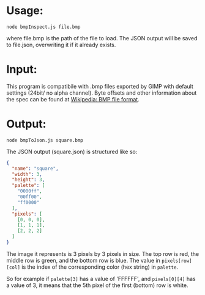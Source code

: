# Usage:

`node bmpInspect.js file.bmp`

where file.bmp is the path of the file to load. The JSON output will be saved to file.json, overwriting it if it already exists.

# Input:

This program is compatibile with .bmp files
exported by GIMP with default settings (24bit/ no alpha channel). Byte offsets and other information about the spec can be found at [Wikipedia: BMP file format](https://en.wikipedia.org/wiki/BMP_file_format).

# Output:

```shell
node bmpToJson.js square.bmp
```

The JSON output (square.json) is structured like so:

```JSON
{
  "name": "square",
  "width": 3,
  "height": 3,
  "palette": [
    "0000ff",
    "00ff00",
    "ff0000"
  ],
  "pixels": [
    [0, 0, 0],
    [1, 1, 1],
    [2, 2, 2]
  ]
}
```

The image it represents is 3 pixels by 3 pixels in size. The top row is red, the middle row is green, and the bottom row is blue. The value in `pixels[row][col]` is the index of the corresponding color (hex string) in `palette`.

So for example if `palette[3]` has a value of 'FFFFFF', and `pixels[0][4]` has a value of 3, it means that the 5th pixel of the first (bottom) row is white.
